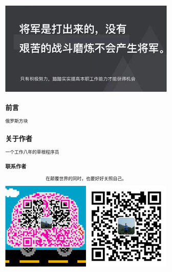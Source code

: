 ![image](./img/timg.jpg)
<br>

## 前言

俄罗斯方块

## 关于作者

一个工作八年的草根程序员

### 联系作者
<div align="center">
    <p>
        在颠覆世界的同时，也要好好关照自己。
    </p>
    <img src="./img/contact.png" />
</div>
